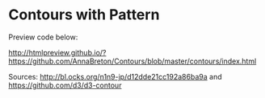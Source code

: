 # Contours with Pattern

Preview code below:

http://htmlpreview.github.io/?https://github.com/AnnaBreton/Contours/blob/master/contours/index.html

Sources: http://bl.ocks.org/n1n9-jp/d12dde21cc192a86ba9a and https://github.com/d3/d3-contour
